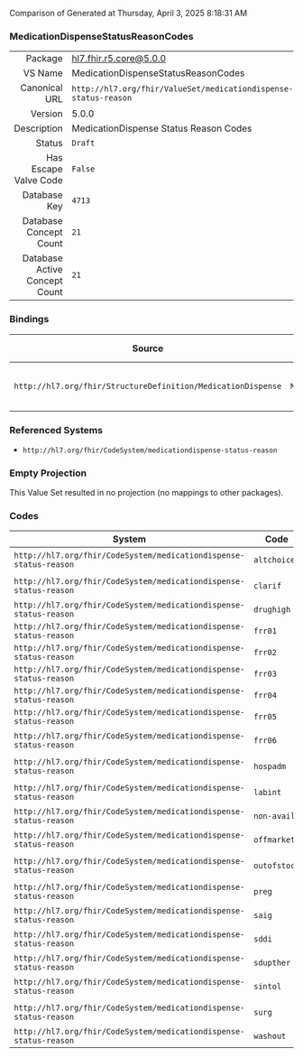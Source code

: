 Comparison of 
Generated at Thursday, April 3, 2025 8:18:31 AM

### MedicationDispenseStatusReasonCodes

|      |     |
| ---: | --- |
| Package | hl7.fhir.r5.core@5.0.0 |
| VS Name | MedicationDispenseStatusReasonCodes |
| Canonical URL | `http://hl7.org/fhir/ValueSet/medicationdispense-status-reason` |
| Version | 5.0.0 |
| Description | MedicationDispense Status Reason Codes |
| Status | `Draft` |
| Has Escape Valve Code | `False` |
| Database Key | `4713` |
| Database Concept Count | `21` |
| Database Active Concept Count | `21` |
### Bindings

| Source | Element | Binding | Strength | Element Short |
| ------ | ------- | ------- | -------- | ------------- |
| `http://hl7.org/fhir/StructureDefinition/MedicationDispense` | `MedicationDispense.notPerformedReason` | `http://hl7.org/fhir/ValueSet/medicationdispense-status-reason` | `Example` | Why a dispense was not performed |

### Referenced Systems

* `http://hl7.org/fhir/CodeSystem/medicationdispense-status-reason`
### Empty Projection

This Value Set resulted in no projection (no mappings to other packages).

### Codes

| System | Code | Display |
| ------ | ---- | ------- |
| `http://hl7.org/fhir/CodeSystem/medicationdispense-status-reason` | `altchoice` | Try another treatment first |
| `http://hl7.org/fhir/CodeSystem/medicationdispense-status-reason` | `clarif` | Prescription/Request requires clarification |
| `http://hl7.org/fhir/CodeSystem/medicationdispense-status-reason` | `drughigh` | Drug level too high |
| `http://hl7.org/fhir/CodeSystem/medicationdispense-status-reason` | `frr01` | Order Stopped |
| `http://hl7.org/fhir/CodeSystem/medicationdispense-status-reason` | `frr02` | Stale-dated Order |
| `http://hl7.org/fhir/CodeSystem/medicationdispense-status-reason` | `frr03` | Incomplete data |
| `http://hl7.org/fhir/CodeSystem/medicationdispense-status-reason` | `frr04` | Product unavailable |
| `http://hl7.org/fhir/CodeSystem/medicationdispense-status-reason` | `frr05` | Ethical/religious |
| `http://hl7.org/fhir/CodeSystem/medicationdispense-status-reason` | `frr06` | Unable to provide care |
| `http://hl7.org/fhir/CodeSystem/medicationdispense-status-reason` | `hospadm` | Admission to hospital |
| `http://hl7.org/fhir/CodeSystem/medicationdispense-status-reason` | `labint` | Lab interference issues |
| `http://hl7.org/fhir/CodeSystem/medicationdispense-status-reason` | `non-avail` | Patient not available |
| `http://hl7.org/fhir/CodeSystem/medicationdispense-status-reason` | `offmarket` | Drug not available - off market |
| `http://hl7.org/fhir/CodeSystem/medicationdispense-status-reason` | `outofstock` | Drug not available - out of stock |
| `http://hl7.org/fhir/CodeSystem/medicationdispense-status-reason` | `preg` | Patient is pregnant or breastfeeding |
| `http://hl7.org/fhir/CodeSystem/medicationdispense-status-reason` | `saig` | Allergy |
| `http://hl7.org/fhir/CodeSystem/medicationdispense-status-reason` | `sddi` | Drug interacts with another drug |
| `http://hl7.org/fhir/CodeSystem/medicationdispense-status-reason` | `sdupther` | Duplicate therapy |
| `http://hl7.org/fhir/CodeSystem/medicationdispense-status-reason` | `sintol` | Suspected intolerance |
| `http://hl7.org/fhir/CodeSystem/medicationdispense-status-reason` | `surg` | Patient scheduled for surgery |
| `http://hl7.org/fhir/CodeSystem/medicationdispense-status-reason` | `washout` | Washout |
